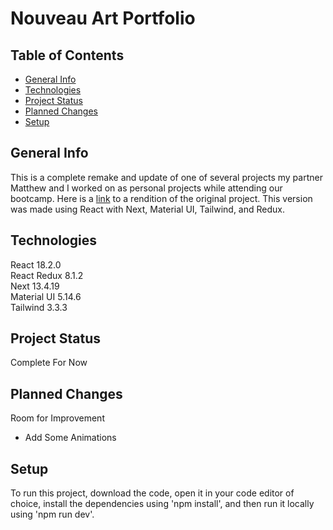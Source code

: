 # Nouveau Art Portfolio

## Table of Contents
* [General Info](#general-info)
* [Technologies](#technologies)
* [Project Status](#project-status)
* [Planned Changes](#planned-changes)
* [Setup](#setup)

## General Info
This is a complete remake and update of one of several projects my partner Matthew and I worked on as personal projects while attending our bootcamp. Here is a [link](https://github.com/OnlyDuncan/Portfolio_Project_React) to a rendition of the original project. This version was made using React with Next, Material UI, Tailwind, and Redux. 

## Technologies
React 18.2.0  
React Redux 8.1.2  
Next 13.4.19  
Material UI 5.14.6  
Tailwind 3.3.3

## Project Status
Complete For Now

## Planned Changes
Room for Improvement
* Add Some Animations

## Setup
To run this project, download the code, open it in your code editor of choice, install the dependencies using 'npm install', and then run it locally using 'npm run dev'.
